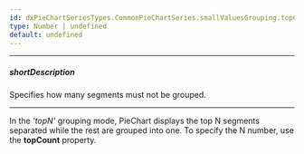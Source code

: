 ```yaml
---
id: dxPieChartSeriesTypes.CommonPieChartSeries.smallValuesGrouping.topCount
type: Number | undefined
default: undefined
---
```

---
##### shortDescription
Specifies how many segments must not be grouped.

---
In the *'topN'* grouping mode, PieChart displays the top N segments separated while the rest are grouped into one. To specify the N number, use the **topCount** property.
